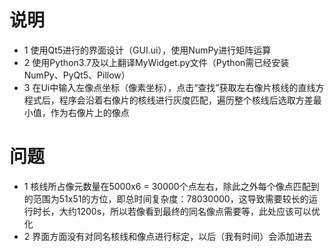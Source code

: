 # 说明 #

- 1 使用Qt5进行的界面设计（GUI.ui），使用NumPy进行矩阵运算
- 2 使用Python3.7及以上翻译MyWidget.py文件（Python需已经安装NumPy、PyQt5、Pillow）
- 3 在Ui中输入左像点坐标（像素坐标），点击“查找”获取左右像片核线的直线方程式后，程序会沿着右像片的核线进行灰度匹配，遍历整个核线后选取方差最小值，作为右像片上的像点

  

# 问题 #
- 1 核线所占像元数量在5000x6 = 30000个点左右，除此之外每个像点匹配到的范围为51x51的方位，即总时间复杂度：78030000，这导致需要较长的运行时长，大约1200s，所以若像看到最终的同名像点需要等，此处应该可以优化
- 2 界面方面没有对同名核线和像点进行标定，以后（我有时间）会添加进去